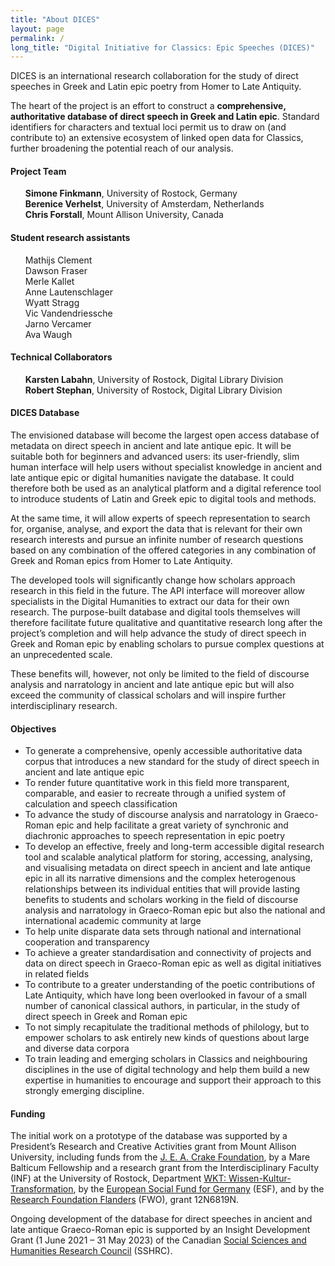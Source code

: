 ```yaml
---
title: "About DICES"
layout: page
permalink: /
long_title: "Digital Initiative for Classics: Epic Speeches (DICES)"
---
```


DICES is an international research collaboration for the study of direct speeches in Greek and Latin epic poetry from Homer to Late Antiquity.

The heart of the project is an effort to construct a <strong>comprehensive, authoritative database of direct speech in Greek and Latin epic</strong>. Standard identifiers for characters and textual loci permit us to draw on (and contribute to) an extensive ecosystem of linked open data for Classics, further broadening the potential reach of our analysis.

<h4>Project Team</h4>

<ul style="list-style-type: none">
  <li><strong>Simone Finkmann</strong>, University of Rostock, Germany</li>
  <li><strong>Berenice Verhelst</strong>, University of Amsterdam, Netherlands</li>
  <li><strong>Chris Forstall</strong>, Mount Allison University, Canada</li>
</ul>

<h4>Student research assistants</h4>

<ul style="list-style-type: none">
  <li>Mathijs Clement</li>
  <li>Dawson Fraser</li>
  <li>Merle Kallet</li>
  <li>Anne Lautenschlager</li>
  <li>Wyatt Stragg</li>
  <li>Vic Vandendriessche</li>
  <li>Jarno Vercamer</li>
  <li>Ava Waugh</li>
</ul>

<h4>Technical Collaborators</h4>

<ul style="list-style-type: none">
  <li><strong>Karsten Labahn</strong>, University of Rostock, Digital Library Division</li>
  <li><strong>Robert Stephan</strong>, University of Rostock, Digital Library Division</li>
</ul>


<h4 id="database">DICES Database</h4>

The envisioned database will become the largest open access database of metadata on direct speech in ancient and late antique epic. It will be suitable both for beginners and advanced users: its user-friendly, slim human interface will help users without specialist knowledge in ancient and late antique epic or digital humanities navigate the database. It could therefore both be used as an analytical platform and a digital reference tool to introduce students of Latin and Greek epic to digital tools and methods.
  
At the same time, it will allow experts of speech representation to search for, organise, analyse, and export the data that is relevant for their own research interests and pursue an infinite number of research questions based on any combination of the offered categories in any combination of Greek and Roman epics from Homer to Late Antiquity.
  
The developed tools will significantly change how scholars approach research in this field in the future. The API interface will moreover allow specialists in the Digital Humanities to extract our data for their own research. The purpose-built database and digital tools themselves will therefore facilitate future qualitative and quantitative research long after the project’s completion and will help advance the study of direct speech in Greek and Roman epic by enabling scholars to pursue complex questions at an unprecedented scale.

These benefits will, however, not only be limited to the field of discourse analysis and narratology in ancient and late antique epic but will also exceed the community of classical scholars and will inspire further interdisciplinary research.

<h4>Objectives</h4>

<ul>
  <li>To generate a comprehensive, openly accessible authoritative data corpus that introduces a new standard for the study of direct speech in ancient and late antique epic</li>
  <li>To render future quantitative work in this field more transparent, comparable, and easier to recreate through a unified system of calculation and speech classification</li>
  <li>To advance the study of discourse analysis and narratology in Graeco-Roman epic and help facilitate a great variety of synchronic and diachronic approaches to speech representation in epic poetry</li>
  <li>To develop an effective, freely and long-term accessible digital research tool and scalable analytical platform for storing, accessing, analysing, and visualising metadata on direct speech in ancient and late antique epic in all its narrative dimensions and the complex heterogenous relationships between its individual entities that will provide lasting benefits to students and scholars working in the field of discourse analysis and narratology in Graeco-Roman epic but also the national and international academic community at large</li>
  <li>To help unite disparate data sets through national and international cooperation and transparency</li>
  <li>To achieve a greater standardisation and connectivity of projects and data on direct speech in Graeco-Roman epic as well as digital initiatives in related fields</li>
  <li>To contribute to a greater understanding of the poetic contributions of Late Antiquity, which have long been overlooked in favour of a small number of canonical classical authors, in particular, in the study of direct speech in Greek and Roman epic</li>
  <li>To not simply recapitulate the traditional methods of philology, but to empower scholars to ask entirely new kinds of questions about large and diverse data corpora</li>
  <li>To train leading and emerging scholars in Classics and neighbouring disciplines in the use of digital technology and help them build a new expertise in humanities to encourage and support their approach to this strongly emerging discipline.</li>
</ul>

<h4>Funding</h4>

The initial work on a prototype of the database was supported by a President’s Research and Creative Activities grant from Mount Allison University, including funds from the [J. E. A. Crake Foundation](http://jeacrakefoundation.org/), by a Mare Balticum Fellowship and a research grant from the Interdisciplinary Faculty (INF) at the University of Rostock, Department [WKT: Wissen-Kultur-Transformation](https://www.inf.uni-rostock.de/wkt/), by the [European Social Fund for Germany](https://www.esf.de/portal/EN/Home/home.html) (ESF), and by the [Research Foundation Flanders](https://www.fwo.be/en/) (FWO), grant 12N6819N.
 
Ongoing development of the database for direct speeches in ancient and late antique Graeco-Roman epic is supported by an Insight Development Grant (1 June 2021 – 31 May 2023) of the Canadian [Social Sciences and Humanities Research Council](https://www.sshrc-crsh.gc.ca/) (SSHRC).
